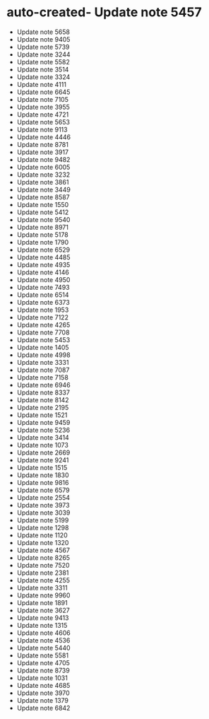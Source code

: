# auto-created- Update note 5457
- Update note 5658
- Update note 9405
- Update note 5739
- Update note 3244
- Update note 5582
- Update note 3514
- Update note 3324
- Update note 4111
- Update note 6645
- Update note 7105
- Update note 3955
- Update note 4721
- Update note 5653
- Update note 9113
- Update note 4446
- Update note 8781
- Update note 3917
- Update note 9482
- Update note 6005
- Update note 3232
- Update note 3861
- Update note 3449
- Update note 8587
- Update note 1550
- Update note 5412
- Update note 9540
- Update note 8971
- Update note 5178
- Update note 1790
- Update note 6529
- Update note 4485
- Update note 4935
- Update note 4146
- Update note 4950
- Update note 7493
- Update note 6514
- Update note 6373
- Update note 1953
- Update note 7122
- Update note 4265
- Update note 7708
- Update note 5453
- Update note 1405
- Update note 4998
- Update note 3331
- Update note 7087
- Update note 7158
- Update note 6946
- Update note 8337
- Update note 8142
- Update note 2195
- Update note 1521
- Update note 9459
- Update note 5236
- Update note 3414
- Update note 1073
- Update note 2669
- Update note 9241
- Update note 1515
- Update note 1830
- Update note 9816
- Update note 6579
- Update note 2554
- Update note 3973
- Update note 3039
- Update note 5199
- Update note 1298
- Update note 1120
- Update note 1320
- Update note 4567
- Update note 8265
- Update note 7520
- Update note 2381
- Update note 4255
- Update note 3311
- Update note 9960
- Update note 1891
- Update note 3627
- Update note 9413
- Update note 1315
- Update note 4606
- Update note 4536
- Update note 5440
- Update note 5581
- Update note 4705
- Update note 8739
- Update note 1031
- Update note 4685
- Update note 3970
- Update note 1379
- Update note 6842

